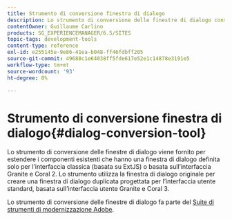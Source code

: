 ```yaml
---
title: Strumento di conversione finestra di dialogo
description: Lo strumento di conversione delle finestre di dialogo consente di estendere i componenti esistenti per i quali è stata definita solo una finestra di dialogo per l’interfaccia classica
contentOwner: Guillaume Carlino
products: SG_EXPERIENCEMANAGER/6.5/SITES
topic-tags: development-tools
content-type: reference
exl-id: e255145e-9e86-41ea-b048-ff46fdbff205
source-git-commit: 49688c1e64038ff5fde617e52e1c14878e3191e5
workflow-type: tm+mt
source-wordcount: '93'
ht-degree: 0%

---
```


# Strumento di conversione finestra di dialogo{#dialog-conversion-tool}

Lo strumento di conversione delle finestre di dialogo viene fornito per estendere i componenti esistenti che hanno una finestra di dialogo definita solo per l’interfaccia classica (basata su ExtJS) o basata sull’interfaccia Granite e Coral 2. Lo strumento utilizza la finestra di dialogo originale per creare una finestra di dialogo duplicata progettata per l’interfaccia utente standard, basata sull’interfaccia utente Granite e Coral 3.

Lo strumento di conversione delle finestre di dialogo fa parte del [Suite di strumenti di modernizzazione Adobe](modernization-tools.md).
